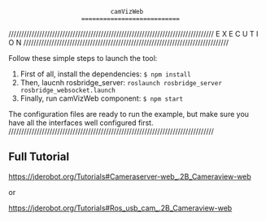                                 camVizWeb
                        ===========================
////////////////////////////////////////////////////////////////////////////////
                           E X E C U T I O N
////////////////////////////////////////////////////////////////////////////////

Follow these simple steps to launch the tool:

1. First of all, install the dependencies:
    `$ npm install`
2. Then, laucnh rosbridge_server:
    `roslaunch rosbridge_server rosbridge_websocket.launch`
3. Finally, run camVizWeb component:
    `$ npm start`

The configuration files are ready to run the example, but make sure you have all the interfaces well configured first.
////////////////////////////////////////////////////////////////////////////////

## Full Tutorial

https://jderobot.org/Tutorials#Cameraserver-web_.2B_Cameraview-web

or

https://jderobot.org/Tutorials#Ros_usb_cam_.2B_Cameraview-web

